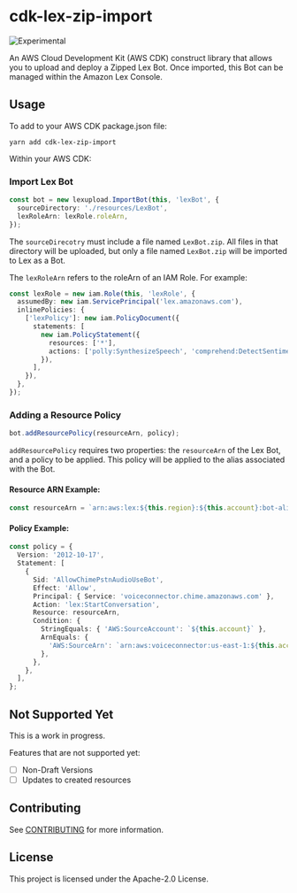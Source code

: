 # cdk-lex-zip-import

![Experimental](https://img.shields.io/badge/experimental-important.svg?style=for-the-badge)

An AWS Cloud Development Kit (AWS CDK) construct library that allows you to upload and deploy a Zipped Lex Bot. Once imported, this Bot can be managed within the Amazon Lex Console.

## Usage

To add to your AWS CDK package.json file:

```
yarn add cdk-lex-zip-import
```

Within your AWS CDK:

### Import Lex Bot

```typescript
const bot = new lexupload.ImportBot(this, 'lexBot', {
  sourceDirectory: './resources/LexBot',
  lexRoleArn: lexRole.roleArn,
});
```

The `sourceDirecotry` must include a file named `LexBot.zip`. All files in that directory will be uploaded, but only a file named `LexBot.zip` will be imported to Lex as a Bot.

The `lexRoleArn` refers to the roleArn of an IAM Role. For example:

```typescript
const lexRole = new iam.Role(this, 'lexRole', {
  assumedBy: new iam.ServicePrincipal('lex.amazonaws.com'),
  inlinePolicies: {
    ['lexPolicy']: new iam.PolicyDocument({
      statements: [
        new iam.PolicyStatement({
          resources: ['*'],
          actions: ['polly:SynthesizeSpeech', 'comprehend:DetectSentiment'],
        }),
      ],
    }),
  },
});
```

### Adding a Resource Policy

```typescript
bot.addResourcePolicy(resourceArn, policy);
```

`addResourcePolicy` requires two properties: the `resourceArn` of the Lex Bot, and a policy to be applied. This policy will be applied to the alias associated with the Bot.

#### Resource ARN Example:

```typescript
const resourceArn = `arn:aws:lex:${this.region}:${this.account}:bot-alias/${bot.botId}/${bot.botAliasId}`;
```

#### Policy Example:

```typescript
const policy = {
  Version: '2012-10-17',
  Statement: [
    {
      Sid: 'AllowChimePstnAudioUseBot',
      Effect: 'Allow',
      Principal: { Service: 'voiceconnector.chime.amazonaws.com' },
      Action: 'lex:StartConversation',
      Resource: resourceArn,
      Condition: {
        StringEquals: { 'AWS:SourceAccount': `${this.account}` },
        ArnEquals: {
          'AWS:SourceArn': `arn:aws:voiceconnector:us-east-1:${this.account}:*`,
        },
      },
    },
  ],
};
```

## Not Supported Yet

This is a work in progress.

Features that are not supported yet:

* [ ] Non-Draft Versions
* [ ] Updates to created resources

## Contributing

See [CONTRIBUTING](CONTRIBUTING.md) for more information.

## License

This project is licensed under the Apache-2.0 License.
